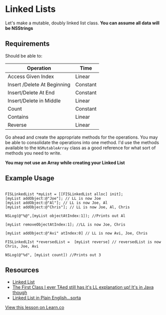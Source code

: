 


# Linked Lists

Let's make a mutable, doubly linked list class. **You can assume all data will be NSStrings**

## Requirements

Should be able to:

| Operation                   | Time     |
|-----------------------------|----------|
| Access Given Index          | Linear   |
| Insert /Delete At Beginning | Constant |
| Insert/Delete At End        | Constant |
| Insert/Delete in Middle     | Linear   |
| Count                       | Constant |
| Contains                    | Linear   |
| Reverse                     | Linear   |

Go ahead and create the appropriate methods for the operations. You may be able to consolidate the operations into one method. I'd use the methods available to the `NSMutableArray` class as a good reference for what sort of methods you need to write.

**You may not use an Array while creating your Linked List**

## Example Usage

```objc

FISLinkedList *myList = [[FISLinkedList alloc] init];
[myList addObject:@"Joe"]; // LL is now Joe
[myList addObject:@"Al"]; // LL is now Joe, Al
[myList addObject:@"Chris"]; // LL is now Joe, Al, Chris

NSLog(@"%@",[myList objectAtIndex:1]); //Prints out Al

[myList removeObjectAtIndex:1]; //LL is now Joe, Chris

[myList addObject:@"Avi" atIndex:0] // LL is now Avi, Joe, Chris

FISLinkedLIst *reversedList =  [myList reverse] // reversedList is now Chris, Joe, Avi

NSLog(@"%d", [myList count]) //Prints out 3
```

## Resources

  * [Linked List](http://en.wikipedia.org/wiki/Linked_list)
  * [The First Class I ever TAed still has it's LL explanation up! It's in Java though](http://www.cs.cmu.edu/~adamchik/15-121/lectures/Linked%20Lists/linked%20lists.html)
  * [Linked List in Plain English...sorta](https://www.youtube.com/watch?v=oiW79L8VYXk)

<a href='https://learn.co/lessons/datastructures-LL' data-visibility='hidden'>View this lesson on Learn.co</a>
